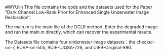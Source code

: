 #WYUlin
This file contains the code and the datasets used for the Paper “Dark Channel Low-Rank Prior for Enhanced Single Underwater Image Restoration”.

The main.m is the main file of the DCLR method. Enter the degraded image and run the main.m directly, which can recover the experimental results.

The Datasets file contains four underwater image datasets：the checker-ori-7, EUVP-ori-505, RUIE-UIQSA-726, and UIEB-Original-890. 

